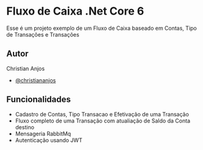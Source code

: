 
# Fluxo de Caixa .Net Core 6

Esse é um projeto exemplo de um Fluxo de Caixa baseado em Contas, Tipo de Transações e Transações


## Autor
Christian Anjos
- [@christiananjos](https://www.linkedin.com/in/christian-douglasdev)


## Funcionalidades

- Cadastro de Contas, Tipo Transacao e Efetivação de uma Transação
- Fluxo completo de uma Transação com atualiação de Saldo da Conta destino
- Mensageria RabbitMq
- Autenticação usando JWT

